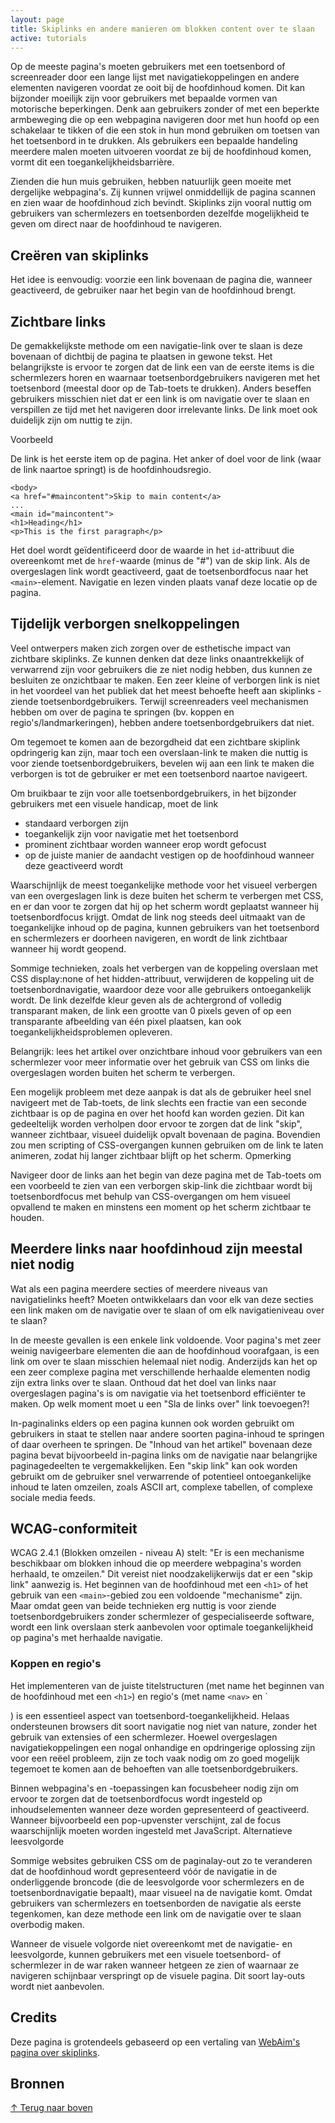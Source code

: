 ```yaml
---
layout: page
title: Skiplinks en andere manieren om blokken content over te slaan
active: tutorials
---
```


Op de meeste pagina's moeten gebruikers met een toetsenbord of screenreader door een lange lijst met navigatiekoppelingen en andere elementen navigeren voordat ze ooit bij de hoofdinhoud komen. Dit kan bijzonder moeilijk zijn voor gebruikers met bepaalde vormen van motorische beperkingen. Denk aan gebruikers zonder of met een beperkte armbeweging die op een webpagina navigeren door met hun hoofd op een schakelaar te tikken of die een stok in hun mond gebruiken om toetsen van het toetsenbord in te drukken. Als gebruikers een bepaalde handeling meerdere malen moeten uitvoeren voordat ze bij de hoofdinhoud komen, vormt dit een toegankelijkheidsbarrière.

Zienden die hun muis gebruiken, hebben natuurlijk geen moeite met dergelijke webpagina's. Zij kunnen vrijwel onmiddellijk de pagina scannen en zien waar de hoofdinhoud zich bevindt. Skiplinks zijn vooral nuttig om gebruikers van schermlezers en toetsenborden dezelfde mogelijkheid te geven om direct naar de hoofdinhoud te navigeren.

## Creëren van skiplinks

Het idee is eenvoudig: voorzie een link bovenaan de pagina die, wanneer geactiveerd, de gebruiker naar het begin van de hoofdinhoud brengt.

## Zichtbare links

De gemakkelijkste methode om een navigatie-link over te slaan is deze bovenaan of dichtbij de pagina te plaatsen in gewone tekst. Het belangrijkste is ervoor te zorgen dat de link een van de eerste items is die schermlezers horen en waarnaar toetsenbordgebruikers navigeren met het toetsenbord (meestal door op de Tab-toets te drukken). Anders beseffen gebruikers misschien niet dat er een link is om navigatie over te slaan en verspillen ze tijd met het navigeren door irrelevante links. De link moet ook duidelijk zijn om nuttig te zijn.

Voorbeeld

De link is het eerste item op de pagina. Het anker of doel voor de link (waar de link naartoe springt) is de hoofdinhoudsregio.
```
<body>
<a href="#maincontent">Skip to main content</a>
...
<main id="maincontent">
<h1>Heading</h1>
<p>This is the first paragraph</p>
```

Het doel wordt geïdentificeerd door de waarde in het `id`-attribuut die overeenkomt met de `href`-waarde (minus de "#") van de skip link. Als de overgeslagen link wordt geactiveerd, gaat de toetsenbordfocus naar het `<main>`-element. Navigatie en lezen vinden plaats vanaf deze locatie op de pagina.

## Tijdelijk verborgen snelkoppelingen

Veel ontwerpers maken zich zorgen over de esthetische impact van zichtbare skiplinks. Ze kunnen denken dat deze links onaantrekkelijk of verwarrend zijn voor gebruikers die ze niet nodig hebben, dus kunnen ze besluiten ze onzichtbaar te maken. Een zeer kleine of verborgen link is niet in het voordeel van het publiek dat het meest behoefte heeft aan skiplinks - ziende toetsenbordgebruikers. Terwijl screenreaders veel mechanismen hebben om over de pagina te springen (bv. koppen en regio's/landmarkeringen), hebben andere toetsenbordgebruikers dat niet.

Om tegemoet te komen aan de bezorgdheid dat een zichtbare skiplink opdringerig kan zijn, maar toch een overslaan-link te maken die nuttig is voor ziende toetsenbordgebruikers, bevelen wij aan een link te maken die verborgen is tot de gebruiker er met een toetsenbord naartoe navigeert.

Om bruikbaar te zijn voor alle toetsenbordgebruikers, in het bijzonder gebruikers met een visuele handicap, moet de link

- standaard verborgen zijn
- toegankelijk zijn voor navigatie met het toetsenbord
- prominent zichtbaar worden wanneer erop wordt gefocust
- op de juiste manier de aandacht vestigen op de hoofdinhoud wanneer deze geactiveerd wordt

Waarschijnlijk de meest toegankelijke methode voor het visueel verbergen van een overgeslagen link is deze buiten het scherm te verbergen met CSS, en er dan voor te zorgen dat hij op het scherm wordt geplaatst wanneer hij toetsenbordfocus krijgt. Omdat de link nog steeds deel uitmaakt van de toegankelijke inhoud op de pagina, kunnen gebruikers van het toetsenbord en schermlezers er doorheen navigeren, en wordt de link zichtbaar wanneer hij wordt geopend.

Sommige technieken, zoals het verbergen van de koppeling overslaan met CSS display:none of het hidden-attribuut, verwijderen de koppeling uit de toetsenbordnavigatie, waardoor deze voor alle gebruikers ontoegankelijk wordt. De link dezelfde kleur geven als de achtergrond of volledig transparant maken, de link een grootte van 0 pixels geven of op een transparante afbeelding van één pixel plaatsen, kan ook toegankelijkheidsproblemen opleveren.

Belangrijk: lees het artikel over onzichtbare inhoud voor gebruikers van een schermlezer voor meer informatie over het gebruik van CSS om links die overgeslagen worden buiten het scherm te verbergen.

Een mogelijk probleem met deze aanpak is dat als de gebruiker heel snel navigeert met de Tab-toets, de link slechts een fractie van een seconde zichtbaar is op de pagina en over het hoofd kan worden gezien. Dit kan gedeeltelijk worden verholpen door ervoor te zorgen dat de link "skip", wanneer zichtbaar, visueel duidelijk opvalt bovenaan de pagina. Bovendien zou men scripting of CSS-overgangen kunnen gebruiken om de link te laten animeren, zodat hij langer zichtbaar blijft op het scherm.
Opmerking

Navigeer door de links aan het begin van deze pagina met de Tab-toets om een voorbeeld te zien van een verborgen skip-link die zichtbaar wordt bij toetsenbordfocus met behulp van CSS-overgangen om hem visueel opvallend te maken en minstens een moment op het scherm zichtbaar te houden.

## Meerdere links naar hoofdinhoud zijn meestal niet nodig

Wat als een pagina meerdere secties of meerdere niveaus van navigatielinks heeft? Moeten ontwikkelaars dan voor elk van deze secties een link maken om de navigatie over te slaan of om elk navigatieniveau over te slaan?

In de meeste gevallen is een enkele link voldoende. Voor pagina's met zeer weinig navigeerbare elementen die aan de hoofdinhoud voorafgaan, is een link om over te slaan misschien helemaal niet nodig. Anderzijds kan het op een zeer complexe pagina met verschillende herhaalde elementen nodig zijn extra links over te slaan. Onthoud dat het doel van links naar overgeslagen pagina's is om navigatie via het toetsenbord efficiënter te maken. Op welk moment moet u een "Sla de links over" link toevoegen?!

In-paginalinks elders op een pagina kunnen ook worden gebruikt om gebruikers in staat te stellen naar andere soorten pagina-inhoud te springen of daar overheen te springen. De "Inhoud van het artikel" bovenaan deze pagina bevat bijvoorbeeld in-pagina links om de navigatie naar belangrijke paginagedeelten te vergemakkelijken. Een "skip link" kan ook worden gebruikt om de gebruiker snel verwarrende of potentieel ontoegankelijke inhoud te laten omzeilen, zoals ASCII art, complexe tabellen, of complexe sociale media feeds.

## WCAG-conformiteit 

WCAG 2.4.1 (Blokken omzeilen - niveau A) stelt: "Er is een mechanisme beschikbaar om blokken inhoud die op meerdere webpagina's worden herhaald, te omzeilen." Dit vereist niet noodzakelijkerwijs dat er een "skip link" aanwezig is. Het beginnen van de hoofdinhoud met een `<h1>` of het gebruik van een `<main>`-gebied zou een voldoende "mechanisme" zijn.  Maar omdat geen van beide technieken erg nuttig is voor ziende toetsenbordgebruikers zonder schermlezer of gespecialiseerde software, wordt een link overslaan sterk aanbevolen voor optimale toegankelijkheid op pagina's met herhaalde navigatie.

### Koppen en regio's

Het implementeren van de juiste titelstructuren (met name het beginnen van de hoofdinhoud met een `<h1>`) en regio's (met name `<nav>` en `<main>) is een essentieel aspect van toetsenbord-toegankelijkheid. Helaas ondersteunen browsers dit soort navigatie nog niet van nature, zonder het gebruik van extensies of een schermlezer. Hoewel overgeslagen navigatiekoppelingen een nogal onhandige en opdringerige oplossing zijn voor een reëel probleem, zijn ze toch vaak nodig om zo goed mogelijk tegemoet te komen aan de behoeften van alle toetsenbordgebruikers.

Binnen webpagina's en -toepassingen kan focusbeheer nodig zijn om ervoor te zorgen dat de toetsenbordfocus wordt ingesteld op inhoudselementen wanneer deze worden gepresenteerd of geactiveerd. Wanneer bijvoorbeeld een pop-upvenster verschijnt, zal de focus waarschijnlijk moeten worden ingesteld met JavaScript.
Alternatieve leesvolgorde

Sommige websites gebruiken CSS om de paginalay-out zo te veranderen dat de hoofdinhoud wordt gepresenteerd vóór de navigatie in de onderliggende broncode (die de leesvolgorde voor schermlezers en de toetsenbordnavigatie bepaalt), maar visueel na de navigatie komt. Omdat gebruikers van schermlezers en toetsenborden de navigatie als eerste tegenkomen, kan deze methode een link om de navigatie over te slaan overbodig maken.

Wanneer de visuele volgorde niet overeenkomt met de navigatie- en leesvolgorde, kunnen gebruikers met een visuele toetsenbord- of schermlezer in de war raken wanneer hetgeen ze zien of waarnaar ze navigeren schijnbaar verspringt op de visuele pagina. Dit soort lay-outs wordt niet aanbevolen.

## Credits

Deze pagina is grotendeels gebaseerd op een vertaling van <a href="https://webaim.org/techniques/skipnav/">WebAim's pagina over skiplinks</a>.

## Bronnen

<p class="toplink">
  <a href="#top" title="Terug naar boven">&uarr; Terug naar boven</a>
</p>